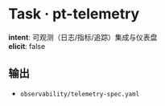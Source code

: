 # Task · pt-telemetry

**intent**: 可观测（日志/指标/追踪）集成与仪表盘  
**elicit**: false

## 输出

- `observability/telemetry-spec.yaml`

